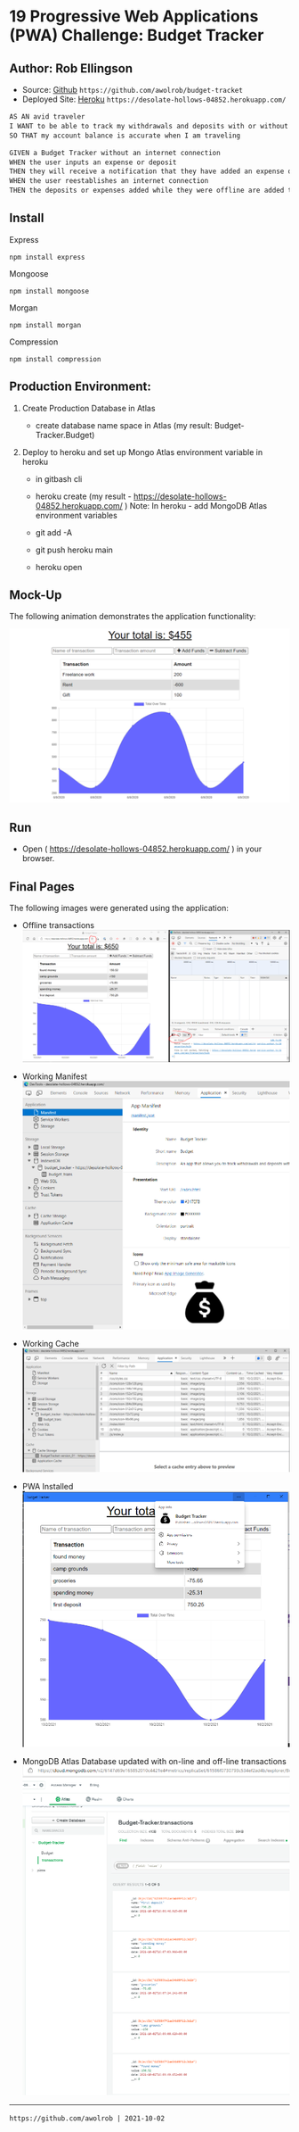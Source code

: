 # 19 Progressive Web Applications (PWA) Challenge: Budget Tracker

## Author: Rob Ellingson
- Source: [Github](https://github.com/awolrob/budget-tracket) `https://github.com/awolrob/budget-tracket`
- Deployed Site: [Heroku](https://desolate-hollows-04852.herokuapp.com/) `https://desolate-hollows-04852.herokuapp.com/`

```md
AS AN avid traveler
I WANT to be able to track my withdrawals and deposits with or without a data/internet connection
SO THAT my account balance is accurate when I am traveling 
```

```md
GIVEN a Budget Tracker without an internet connection
WHEN the user inputs an expense or deposit
THEN they will receive a notification that they have added an expense or deposit
WHEN the user reestablishes an internet connection
THEN the deposits or expenses added while they were offline are added to their transaction history and their totals are updated
```

## Install

Express
```
npm install express
```
Mongoose
```
npm install mongoose
```
Morgan
```
npm install morgan
```
Compression
```
npm install compression
```

## Production Environment:

1) Create Production Database in Atlas
   * create database name space in Atlas (my result: Budget-Tracker.Budget)

2) Deploy to heroku and set up Mongo Atlas environment variable in heroku
    * in gitbash cli
    * heroku create (my result - https://desolate-hollows-04852.herokuapp.com/ )
    Note: In heroku - add MongoDB Atlas environment variables

    * git add -A
    * git push heroku main
    * heroku open

## Mock-Up
The following animation demonstrates the application functionality:

![](./Assets/19-pwa-homework-demo-01.png)

## Run
* Open ( https://desolate-hollows-04852.herokuapp.com/ ) in your browser.

## Final Pages
The following images were generated using the application:

- Offline transactions
![](./Assets/19-pwa-working-deployed-app.PNG)

- Working Manifest
![](./Assets/19-manifest.PNG)

- Working Cache
![](./Assets/19-pwa-cache.PNG)

- PWA Installed
![](./Assets/19-pwa-working-installed-pwa.PNG)

- MongoDB Atlas Database updated with on-line and off-line transactions
![](./Assets/19-pwa-database-updated.PNG)

- - -
` https://github.com/awolrob | 2021-10-02 ` 